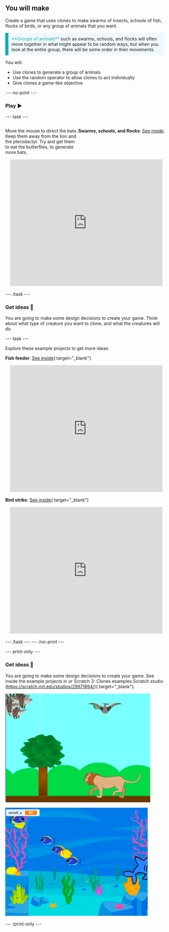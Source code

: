 ## You will make

Create a game that uses clones to make swarms of insects, schools of fish, flocks of birds, or any group of animals that you want.

<p style="border-left: solid; border-width:10px; border-color: #0faeb0; background-color: aliceblue; padding: 10px;">
<span style="color: #0faeb0">**Groups of animals**</span> such as swarms, schools, and flocks will often move together in what might appear to be random ways, but when you look at the entire group, there will be some order in their movements.
</p>

You will:
+ Use clones to generate a group of animals
+ Use the random operator to allow clones to act individually
+ Give clones a game-like objective

--- no-print ---

### Play ▶️

--- task ---

<div style="display: flex; flex-wrap: wrap">
<div style="flex-basis: 175px; flex-grow: 1">  

Move the mouse to direct the bats. Keep them away from the lion and the pterodactyl. Try and get them to eat the butterflies, to generate more bats.

</div>

**Swarms, schools, and flocks**: [See inside](https://scratch.mit.edu/projects/547542437/editor)
<div class="scratch-preview" style="margin-left: 15px;">
<iframe src="https://scratch.mit.edu/projects/547542437/embed" allowtransparency="true" width="485" height="402" frameborder="0" scrolling="no" allowfullscreen></iframe>
</div>

</div>

--- /task ---

### Get ideas 💭

You are going to make some design decisions to create your game. Think about what type of creature you want to clone, and what the creatures will do.

--- task ---

Explore these example projects to get more ideas:

**Fish feeder**: [See inside](https://scratch.mit.edu/projects/546736569/editor){:target="_blank"}
<div class="scratch-preview" style="margin-left: 15px;">
<iframe src="https://scratch.mit.edu/projects/546736569/embed" allowtransparency="true" width="485" height="402" frameborder="0" scrolling="no" allowfullscreen></iframe>
</div>

**Bird strike**: [See inside](https://scratch.mit.edu/projects/546736368/editor){:target="_blank"}
<div class="scratch-preview" style="margin-left: 15px;">
<iframe src="https://scratch.mit.edu/projects/546736368/embed" allowtransparency="true" width="485" height="402" frameborder="0" scrolling="no" allowfullscreen></iframe>
</div>

--- /task ---
--- /no-print ---

--- print-only ---

### Get ideas 💭

You are going to make some design decisions to create your game. See inside the example projects in or Scratch 3: Clones examples Scratch studio (https://scratch.mit.edu/studios/29971894/){:target="_blank"}.

![Example of the swarms, schools and flocks project](images/swarms_bats.png)

![Example of the fish feeder project](images/swarms_fish.png)

--- /print-only ---




